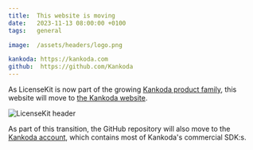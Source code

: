 ```yaml
---
title:  This website is moving
date:   2023-11-13 08:00:00 +0100
tags:   general

image:  /assets/headers/logo.png

kankoda: https://kankoda.com
github:  https://github.com/Kankoda
---
```


As LicenseKit is now part of the growing [Kankoda product family]({{page.kankoda}}/products), this website will move to [the Kankoda website]({{page.kankoda}}).

![LicenseKit header]({{page.image}})

As part of this transition, the GitHub repository will also move to the [Kankoda account]({{page.github}}), which contains most of Kankoda's commercial SDK:s.